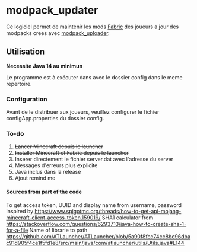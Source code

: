 # modpack_updater

Ce logiciel permet de maintenir les mods [Fabric](https://fabricmc.net/) des joueurs a jour des modpacks crees avec [modpack_uploader](https://github.com/lebonq/modpack_uploader).

## Utilisation

**Necessite Java 14 au minimun**

Le programme est à exécuter dans avec le dossier config dans le meme repertoire.

### Configuration

Avant de le distribuer aux joueurs, veuillez configurer le fichier configApp.properties du dossier config.

### To-do

1. ~~Lancer Minecraft depuis le launcher~~
2. ~~Installer Minecraft et Fabric depuis le launcher~~
3. Inserer directement le fichier server.dat avec l'adresse du server
4. Messages d'erreurs plus explicite
5. Java inclus dans la release
6. Ajout remind me

#### Sources from part of the code

To get access token, UUID and display name from username, password inspired by <https://www.spigotmc.org/threads/how-to-get-api-mojang-minecraft-client-access-token.159019/>
SHA1 calculator from  <https://stackoverflow.com/questions/6293713/java-how-to-create-sha-1-for-a-file>
Name of librarie to path <https://github.com/ATLauncher/ATLauncher/blob/5a90f8fcc74cc8bc96dbac91d905f4ce1f5fd1e8/src/main/java/com/atlauncher/utils/Utils.java#L144>
